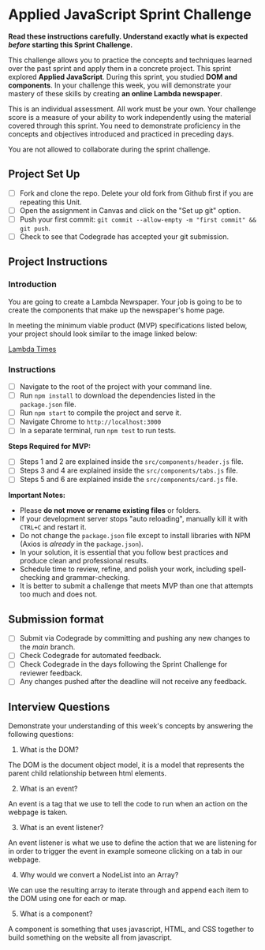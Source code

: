 # Applied JavaScript Sprint Challenge

**Read these instructions carefully. Understand exactly what is expected _before_ starting this Sprint Challenge.**

This challenge allows you to practice the concepts and techniques learned over the past sprint and apply them in a concrete project. This sprint explored **Applied JavaScript**. During this sprint, you studied **DOM and components**. In your challenge this week, you will demonstrate your mastery of these skills by creating **an online Lambda newspaper**.

This is an individual assessment. All work must be your own. Your challenge score is a measure of your ability to work independently using the material covered through this sprint. You need to demonstrate proficiency in the concepts and objectives introduced and practiced in preceding days.

You are not allowed to collaborate during the sprint challenge.

## Project Set Up

- [ ] Fork and clone the repo. Delete your old fork from Github first if you are repeating this Unit.
- [ ] Open the assignment in Canvas and click on the "Set up git" option.
- [ ] Push your first commit: `git commit --allow-empty -m "first commit" && git push`.
- [ ] Check to see that Codegrade has accepted your git submission.

## Project Instructions

### Introduction

You are going to create a Lambda Newspaper. Your job is going to be to create the components that make up the newspaper's home page.

In meeting the minimum viable product (MVP) specifications listed below, your project should look similar to the image linked below:

[Lambda Times](https://tk-assets.lambdaschool.com/cac4803c-6e8f-4846-be0e-b20d82a34a73_lambda-times.png)

### Instructions

- [ ] Navigate to the root of the project with your command line.
- [ ] Run `npm install` to download the dependencies listed in the `package.json` file.
- [ ] Run `npm start` to compile the project and serve it.
- [ ] Navigate Chrome to `http://localhost:3000`
- [ ] In a separate terminal, run `npm test` to run tests.

**Steps Required for MVP:**

- [ ] Steps 1 and 2 are explained inside the `src/components/header.js` file.
- [ ] Steps 3 and 4 are explained inside the `src/components/tabs.js` file.
- [ ] Steps 5 and 6 are explained inside the `src/components/card.js` file.

**Important Notes:**

- Please **do not move or rename existing files** or folders.
- If your development server stops "auto reloading", manually kill it with `CTRL+C` and restart it.
- Do not change the `package.json` file except to install libraries with NPM (Axios is _already_ in the `package.json`).
- In your solution, it is essential that you follow best practices and produce clean and professional results.
- Schedule time to review, refine, and polish your work, including spell-checking and grammar-checking.
- It is better to submit a challenge that meets MVP than one that attempts too much and does not.

## Submission format

- [ ] Submit via Codegrade by committing and pushing any new changes to the *main* branch.
- [ ] Check Codegrade for automated feedback.
- [ ] Check Codegrade in the days following the Sprint Challenge for reviewer feedback.
- [ ] Any changes pushed after the deadline will not receive any feedback.

## Interview Questions

Demonstrate your understanding of this week's concepts by answering the following questions:

1. What is the DOM?

The DOM is the document object model, it is a model that represents the parent child relationship between html elements.

2. What is an event?

An event is a tag that we use to tell the code to run when an action on the webpage is taken.

3. What is an event listener?

An event listener is what we use to define the action that we are listening for in order to trigger the event in example someone clicking on a tab in our webpage.

4. Why would we convert a NodeList into an Array?

We can use the resulting array to iterate through and append each item to the DOM using one for each or map.

5. What is a component?

A component is something that uses javascript, HTML, and CSS together to build something on the website all from javascript.

